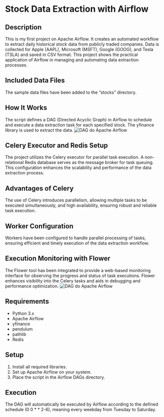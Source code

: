 # Stock Data Extraction with Airflow

## Description

This is my first project on Apache Airflow. It creates an automated workflow to extract daily historical stock data from publicly traded companies. Data is collected for Apple (AAPL), Microsoft (MSFT), Google (GOOG), and Tesla (TSLA) and saved in CSV format. This project shows the practical application of Airflow in managing and automating data extraction processes.

## Included Data Files
The sample data files have been added to the “stocks” directory.

## How It Works

The script defines a DAG (Directed Acyclic Graph) in Airflow to schedule and execute a data extraction task for each specified stock. The yfinance library is used to extract the data.
![DAG do Apache Airflow](https://drive.google.com/uc?export=download&id=1sA1fHSp5rgHFQn-x5dZri-wt6LxGABs8)

## Celery Executor and Redis Setup
The project utilizes the Celery executor for parallel task execution. A non-relational Redis database serves as the message broker for task queuing. This configuration enhances the scalability and performance of the data extraction process.

## Advantages of Celery
The use of Celery introduces parallelism, allowing multiple tasks to be executed simultaneously, and high availability, ensuring robust and reliable task execution.

## Worker Configuration
Workers have been configured to handle parallel processing of tasks, ensuring efficient and timely execution of the data extraction workflow.

## Execution Monitoring with Flower
The Flower tool has been integrated to provide a web-based monitoring interface for observing the progress and status of task executions. Flower enhances visibility into the Celery tasks and aids in debugging and performance optimization.
![DAG do Apache Airflow](https://drive.google.com/file/d/1q43L1YCD36H1hML-dbsDK-xWSX1A8NlF/view?/uc?export=download) 

## Requirements

- Python 3.x
- Apache Airflow
- yfinance
- pendulum
- pathlib
- Redis

## Setup

1. Install all required libraries.
2. Set up Apache Airflow on your system.
3. Place the script in the Airflow DAGs directory.

## Execution

The DAG will automatically be executed by Airflow according to the defined schedule (0 0 * * 2-6), meaning every weekday from Tuesday to Saturday.
